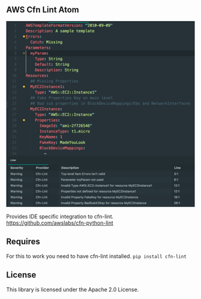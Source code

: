## AWS Cfn Lint Atom

![Preview](cfn-linter.png)

Provides IDE specific integration to cfn-lint. https://github.com/awslabs/cfn-python-lint

## Requires
For this to work you need to have cfn-lint installed.
```pip install cfn-lint```

## License

This library is licensed under the Apache 2.0 License.
